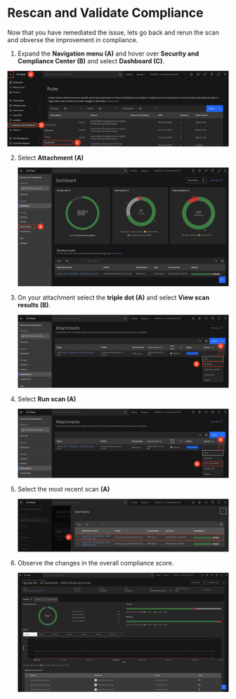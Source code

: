 # Rescan and Validate Compliance 

Now that you have remediated the issue, lets go back and rerun the scan and obverse the improvement in compliance.

1. Expand the **Navigation menu (A)** and hover over **Security and Compliance Center (B)** and select **Dashboard (C)**. <br>

![alt text](../images/2.4.1-n.png)

2. Select **Attachment (A)**

    ![alt text](../images/2.4.2-n.png)

3. On your attachment select the **triple dot (A)** and select **View scan results (B)**.

    ![alt text](../images/2.4.3-n.png)

4. Select **Run scan (A)**

    ![alt text](../images/2.4.4-n.png)

5. Select the most recent scan **(A)**

    ![alt text](../images/2.4.5-n.png)

6. Observe the changes in the overall compliance score.

    ![alt text](../images/2.4.6-n.png)